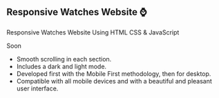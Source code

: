 ## Responsive Watches Website ⌚

Responsive Watches Website Using HTML CSS & JavaScript

Soon
- Smooth scrolling in each section.
- Includes a dark and light mode.
- Developed first with the Mobile First methodology, then for desktop.
- Compatible with all mobile devices and with a beautiful and pleasant user interface.
